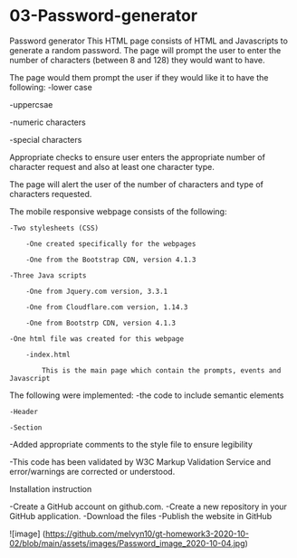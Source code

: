 # 03-Password-generator

Password generator
This HTML page consists of HTML and Javascripts to generate a random password. The page will prompt the user to enter the number of characters (between 8 and 128) they would want to have.

The page would them prompt the user if they would like it to have the following:
-lower case

-uppercsae

-numeric characters

-special characters


Appropriate checks to ensure user enters the appropriate number of character request and also at least one character type.

The page will alert the user of the number of characters and type of characters requested.


The mobile responsive webpage consists of the following:

	-Two stylesheets (CSS)
	
		-One created specifically for the webpages
		
		-One from the Bootstrap CDN, version 4.1.3
		
	-Three Java scripts
	
		-One from Jquery.com version, 3.3.1
		
		-One from Cloudflare.com version, 1.14.3
		
		-One from Bootstrp CDN, version 4.1.3
		
	-One html file was created for this webpage
	
		-index.html
		
			This is the main page which contain the prompts, events and Javascript

The following were implemented:
-the code to include semantic elements

	-Header
	
	-Section
	
	
-Added appropriate comments to the style file to ensure legibility

-This code has been validated by W3C Markup Validation Service and error/warnings are corrected or understood.

Installation instruction

-Create a GitHub account on github.com.
-Create a new repository in your GitHub application. 
-Download the files
-Publish the website in GitHub

![image] (https://github.com/melvyn10/gt-homework3-2020-10-02/blob/main/assets/images/Password_image_2020-10-04.jpg)
